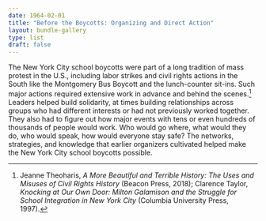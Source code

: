 ```yaml
---
date: 1964-02-01
title: "Before the Boycotts: Organizing and Direct Action"
layout: bundle-gallery
type: list
draft: false
---
```


The New York City school boycotts were part of a long tradition of mass protest in the U.S., including labor strikes and civil rights actions in the South like the Montgomery Bus Boycott and the lunch-counter sit-ins. Such major actions required extensive work in advance and behind the scenes.[^1]  Leaders helped build solidarity, at times building relationships across groups who had different interests or had not previously worked together. They also had to figure out how major events with tens or even hundreds of thousands of people would work. Who would go where, what would they do, who would speak, how would everyone stay safe? The networks, strategies, and knowledge that earlier organizers cultivated helped make the New York City school boycotts possible.

[^1]:  Jeanne Theoharis, *A More Beautiful and Terrible History: The Uses and Misuses of Civil Rights History* (Beacon Press, 2018); Clarence Taylor, *Knocking at Our Own Door: Milton Galamison and the Struggle for School Integration in New York City* (Columbia University Press, 1997).  
